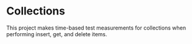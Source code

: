 # Collections
This project makes time-based test measurements for collections when performing insert, get, and delete items.
